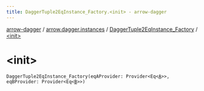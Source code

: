 ```yaml
---
title: DaggerTuple2EqInstance_Factory.<init> - arrow-dagger
---
```


[arrow-dagger](../../index.html) / [arrow.dagger.instances](../index.html) / [DaggerTuple2EqInstance_Factory](index.html) / [&lt;init&gt;](./-init-.html)

# &lt;init&gt;

`DaggerTuple2EqInstance_Factory(eqAProvider: Provider<Eq<`[`A`](index.html#A)`>>, eqBProvider: Provider<Eq<`[`B`](index.html#B)`>>)`